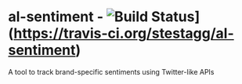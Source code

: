 al-sentiment - ![Build Status](https://travis-ci.org/stestagg/al-sentiment.png)](https://travis-ci.org/stestagg/al-sentiment)
============

A tool to track brand-specific sentiments using Twitter-like APIs
